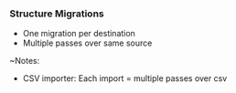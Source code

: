 ### Structure Migrations

* One migration per destination
* Multiple passes over same source

~Notes:

* CSV importer: Each import = multiple passes over csv
